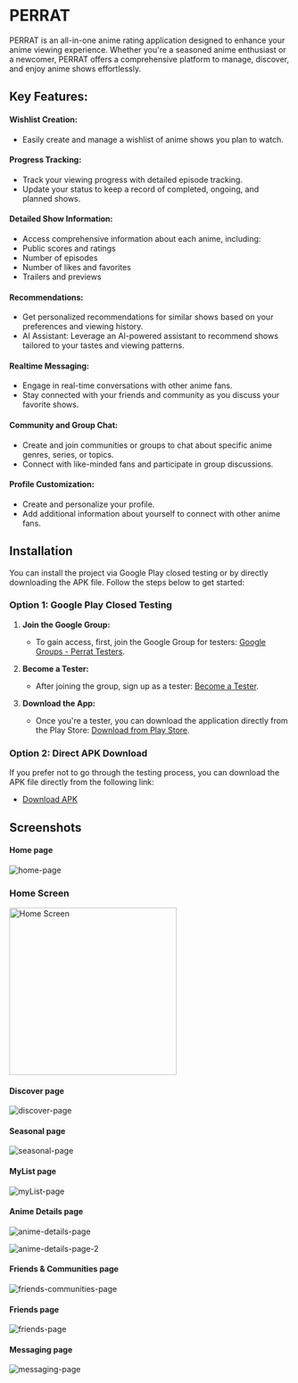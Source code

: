 
# PERRAT

PERRAT is an all-in-one anime rating application designed to enhance your anime viewing experience. Whether you're a seasoned anime enthusiast or a newcomer, PERRAT offers a comprehensive platform to manage, discover, and enjoy anime shows effortlessly.


## Key Features:

 #### Wishlist Creation:
- Easily create and manage a wishlist of anime shows you plan to watch.

 #### Progress Tracking:
- Track your viewing progress with detailed episode tracking.
- Update your status to keep a record of completed, ongoing, and planned shows.

 #### Detailed Show Information:
- Access comprehensive information about each anime, including:
- Public scores and ratings
- Number of episodes
- Number of likes and favorites
- Trailers and previews

 #### Recommendations:
- Get personalized recommendations for similar shows based on your preferences and viewing history.
- AI Assistant: Leverage an AI-powered assistant to recommend shows tailored to your tastes and viewing patterns.

 #### Realtime Messaging:
- Engage in real-time conversations with other anime fans.
- Stay connected with your friends and community as you discuss your favorite shows.

 #### Community and Group Chat:
- Create and join communities or groups to chat about specific anime genres, series, or topics.
- Connect with like-minded fans and participate in group discussions.

 #### Profile Customization:
- Create and personalize your profile.
- Add additional information about yourself to connect with other anime fans.


## Installation

You can install the project via Google Play closed testing or by directly downloading the APK file. Follow the steps below to get started:

### Option 1: Google Play Closed Testing

1. **Join the Google Group:**
   - To gain access, first, join the Google Group for testers: [Google Groups - Perrat Testers](https://groups.google.com/u/0/g/perrat-testers).

2. **Become a Tester:**
   - After joining the group, sign up as a tester: [Become a Tester](https://play.google.com/apps/testing/com.kh_ab.per_rat).

3. **Download the App:**
   - Once you're a tester, you can download the application directly from the Play Store: [Download from Play Store](https://play.google.com/store/apps/details?id=com.kh_ab.per_rat).

### Option 2: Direct APK Download

If you prefer not to go through the testing process, you can download the APK file directly from the following link:

- [Download APK](https://mega.nz/file/UDtiySAa#OCi2-Kc2uP_LRpz-WPXQGcmmPUrIX67OLo9k-Syy8Vc)



    
## Screenshots

#### Home page

![home-page](https://github.com/user-attachments/assets/c1ec32eb-0f49-40af-be6f-b88c145aed1c)

### Home Screen

<img src="https://github.com/user-attachments/assets/c1ec32eb-0f49-40af-be6f-b88c145aed1c" alt="Home Screen" width="300"/>

#### Discover page

![discover-page](https://github.com/user-attachments/assets/ae811bcd-2d50-4046-a5bb-40c189d0a556)

#### Seasonal page

![seasonal-page](https://github.com/user-attachments/assets/22ee5b40-d8b4-4322-ae04-b9dc45f53831)

#### MyList page

![myList-page](https://github.com/user-attachments/assets/d29f6a75-78f0-43c9-848f-e5cad68e65a4)

#### Anime Details page

![anime-details-page](https://github.com/user-attachments/assets/074fe1a6-a156-49aa-bcf2-e198335124d2)

![anime-details-page-2](https://github.com/user-attachments/assets/0a23e355-01ee-4438-8318-cd7bed1056d9)

#### Friends & Communities page

![friends-communities-page](https://github.com/user-attachments/assets/48ced705-ad45-45ab-b4ee-a806df914110)

#### Friends page

![friends-page](https://github.com/user-attachments/assets/8f697948-0785-4559-98aa-af4a63490946)

#### Messaging page

![messaging-page](https://github.com/user-attachments/assets/44382985-4c04-46e1-9b6d-27130afdc1e7)








